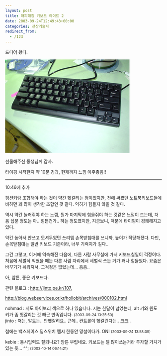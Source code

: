 ```yaml
---
layout: post
title: 해피해킹 키보드 라이트 2
date: 2003-09-24T12:49:43+00:00
categories: 전산기술자
redirect_from:
  - /123
---
```


드디어 왔다.

![ ](/assets/media/logs_archives_DSC01694.jpg)

선물해주신 동생님께 감사.

타이핑 시작한지 약 10분 경과, 현재까지 느낌 아주좋음!!

<hr />

10:46에 추가

펑션키랑 조합해야 하는 것이 약간 헷갈리는 점이있지만, 전에 써봤던 노트북키보드들에 비하면 꽤 많이 생각한 조합인 것 같다. 익히기 힘들지 않을 것 같다.

역시 약간 눌러줘야 하는 느낌, 뭔가 마지막에 힘을줘야 하는 것같은 느낌이 드는데, 처음 십분 정도는 아.. 힘든건가.. 하는 정도였지만, 지금보니, 덕분에 타이핑이 경쾌해지고 있다.

약간 높아서 안쓰고 모셔두었던 쓰리엠 손목받침대를 쓰니까, 높이가 적당해졌다. 다만, 손목받침대는 일반 키보드 기준이라, 너무 기럭지가 길다..

그건 그렇고, 이거에 익숙해진 다음에, 다른 사람 사무실에 가서 키보드칠일이 걱정이다. 처음에 세벌식 익혔을 때는 다른 사람 자리에서 세벌식 쓰는 거가 꽤나 힘들었다. 요즘은 바꾸기가 쉬워져서, 그걱정은 없었는데... 흠흠..

아, 암튼, 좋은 키보드다.

관련 블로그 : http://jinto.pe.kr/107,

http://blog.webservices.or.kr/hollobit/archives/000102.html
<div id=comments>
<div class=comment>
<!--- cmt:258 --->
<!--- mail: --->
<!--- parent:0 --->
nohmad : 
저도 아이보리 색으로 하나 있습니다. 저는 한달이 넘었는데, alt 키와 윈도 키가 좀 헛갈리는 것 빼곤 만족입니다.
 <small>(2003-09-24 13:25:50)</small>
</div>
<div class=comment>
<!--- cmt:259 --->
<!--- mail: --->
<!--- parent:0 --->
jinto : 
저는, 알트는.. 안헷갈려요.. 근데.. 컨트롤이 헷갈린다는.. 크크..

첨에는 백스페이스 딥스위치 땜시 한동안 망설이다가. ON!
 <small>(2003-09-24 13:58:09)</small>
</div>
<div class=comment>
<!--- cmt:260 --->
<!--- mail: --->
<!--- parent:0 --->
kebie : 
동시입력도 잘되나요? 암튼 부럽네요. 키보드는 젤 많이쓰는거라 투자할 가치가 있는 듯... ^^;
 <small>(2003-10-14 06:14:21)</small>
</div>
</div>
